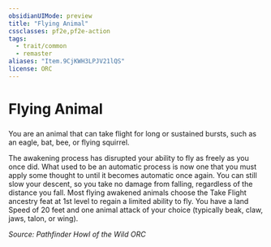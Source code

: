 ```yaml
---
obsidianUIMode: preview
title: "Flying Animal"
cssclasses: pf2e,pf2e-action
tags:
  - trait/common
  - remaster
aliases: "Item.9CjKWH3LPJV21lQS"
license: ORC
---
```

# Flying Animal

### 






You are an animal that can take flight for long or sustained bursts, such as an eagle, bat, bee, or flying squirrel.

The awakening process has disrupted your ability to fly as freely as you once did. What used to be an automatic process is now one that you must apply some thought to until it becomes automatic once again. You can still slow your descent, so you take no damage from falling, regardless of the distance you fall. Most flying awakened animals choose the Take Flight ancestry feat at 1st level to regain a limited ability to fly. You have a land Speed of 20 feet and one animal attack of your choice (typically beak, claw, jaws, talon, or wing).

*Source: Pathfinder Howl of the Wild*
*ORC*